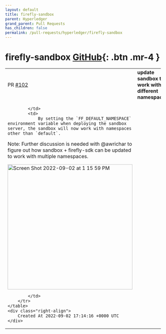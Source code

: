 ```yaml
---
layout: default
title: firefly-sandbox
parent: Hyperledger
grand_parent: Pull Requests
has_children: false
permalink: /pull-requests/hyperledger/firefly-sandbox
---
```


# firefly-sandbox <span class="fs-3 right-align">[GitHub](https://github.com/hyperledger/firefly-sandbox){: .btn .mr-4 }</span>


<div>
    <table>
        <tr>
            <td>
                PR <a href="https://github.com/hyperledger/firefly-sandbox/pull/102" class=".btn">#102</a>
            </td>
            <td>
                <b>
                    update sandbox to work with different namespaces
                </b>
            </td>
        </tr>
        <tr>
            <td>
                
            </td>
            <td>
                By setting the `FF_DEFAULT_NAMESPACE` environment variable when deploying the sandbox server, the sandbox will now work with namespaces other than `default`. 


Note: Further discussion is needed with @awrichar to figure out how sandbox + firefly-sdk can be updated to work with multiple namespaces. 




<img width="404" alt="Screen Shot 2022-09-02 at 1 15 59 PM" src="https://user-images.githubusercontent.com/10987380/188205175-942ae876-080b-488f-a75b-f66d6e151dda.png">



            </td>
        </tr>
    </table>
    <div class="right-align">
        Created At 2022-09-02 17:14:16 +0000 UTC
    </div>
</div>

